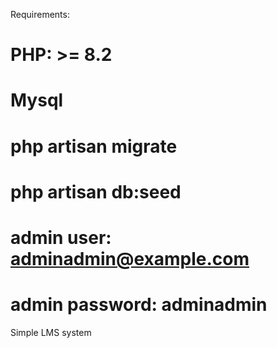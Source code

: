 Requirements:
# PHP: >= 8.2
# Mysql
# php artisan migrate
# php artisan db:seed
# admin user: adminadmin@example.com
# admin password: adminadmin

Simple LMS system